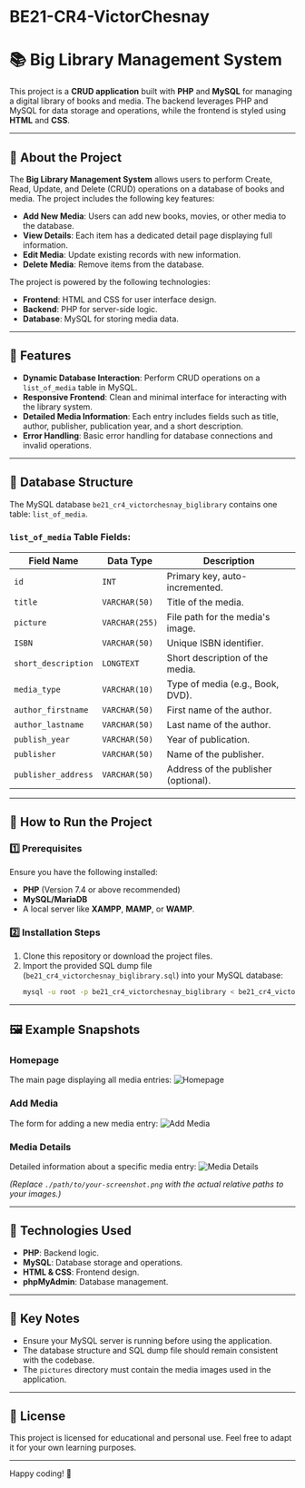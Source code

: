 # BE21-CR4-VictorChesnay

# 📚 Big Library Management System

This project is a **CRUD application** built with **PHP** and **MySQL** for managing a digital library of books and media. The backend leverages PHP and MySQL for data storage and operations, while the frontend is styled using **HTML** and **CSS**.

---

## 📝 About the Project

The **Big Library Management System** allows users to perform Create, Read, Update, and Delete (CRUD) operations on a database of books and media. The project includes the following key features:

- **Add New Media**: Users can add new books, movies, or other media to the database.
- **View Details**: Each item has a dedicated detail page displaying full information.
- **Edit Media**: Update existing records with new information.
- **Delete Media**: Remove items from the database.

The project is powered by the following technologies:

- **Frontend**: HTML and CSS for user interface design.
- **Backend**: PHP for server-side logic.
- **Database**: MySQL for storing media data.

---

## 🎯 Features

- **Dynamic Database Interaction**: Perform CRUD operations on a `list_of_media` table in MySQL.
- **Responsive Frontend**: Clean and minimal interface for interacting with the library system.
- **Detailed Media Information**: Each entry includes fields such as title, author, publisher, publication year, and a short description.
- **Error Handling**: Basic error handling for database connections and invalid operations.

---

## 💾 Database Structure

The MySQL database `be21_cr4_victorchesnay_biglibrary` contains one table: `list_of_media`. 

### `list_of_media` Table Fields:
| Field Name           | Data Type        | Description                                   |
|----------------------|------------------|-----------------------------------------------|
| `id`                | `INT`           | Primary key, auto-incremented.                |
| `title`             | `VARCHAR(50)`   | Title of the media.                           |
| `picture`           | `VARCHAR(255)`  | File path for the media's image.              |
| `ISBN`              | `VARCHAR(50)`   | Unique ISBN identifier.                       |
| `short_description` | `LONGTEXT`      | Short description of the media.               |
| `media_type`        | `VARCHAR(10)`   | Type of media (e.g., Book, DVD).              |
| `author_firstname`  | `VARCHAR(50)`   | First name of the author.                     |
| `author_lastname`   | `VARCHAR(50)`   | Last name of the author.                      |
| `publish_year`      | `VARCHAR(50)`   | Year of publication.                          |
| `publisher`         | `VARCHAR(50)`   | Name of the publisher.                        |
| `publisher_address` | `VARCHAR(50)`   | Address of the publisher (optional).          |

---

## 🚀 How to Run the Project

### 1️⃣ Prerequisites
Ensure you have the following installed:
- **PHP** (Version 7.4 or above recommended)
- **MySQL/MariaDB**
- A local server like **XAMPP**, **MAMP**, or **WAMP**.

### 2️⃣ Installation Steps
1. Clone this repository or download the project files.
2. Import the provided SQL dump file (`be21_cr4_victorchesnay_biglibrary.sql`) into your MySQL database:
   ```bash
   mysql -u root -p be21_cr4_victorchesnay_biglibrary < be21_cr4_victorchesnay_biglibrary.sql

---

## 🖼️ Example Snapshots

### Homepage
The main page displaying all media entries:
![Homepage](./path/to/homepage-screenshot.png)

### Add Media
The form for adding a new media entry:
![Add Media](./path/to/add-media-screenshot.png)

### Media Details
Detailed information about a specific media entry:
![Media Details](./path/to/media-details-screenshot.png)

*(Replace `./path/to/your-screenshot.png` with the actual relative paths to your images.)*

---

## 🧰 Technologies Used

- **PHP**: Backend logic.
- **MySQL**: Database storage and operations.
- **HTML & CSS**: Frontend design.
- **phpMyAdmin**: Database management.

---

## 🔑 Key Notes

- Ensure your MySQL server is running before using the application.
- The database structure and SQL dump file should remain consistent with the codebase.
- The `pictures` directory must contain the media images used in the application.

---

## 📜 License

This project is licensed for educational and personal use. Feel free to adapt it for your own learning purposes.

---

Happy coding! 🚀
